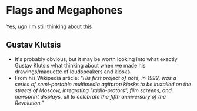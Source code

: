 # Flags and Megaphones
Yes, _ugh_ I'm still thinking about this

## Gustav Klutsis
- It's probably obvious, but it may be worth looking into what exactly Gustav Klutsis what thinking about when we made his drawings/maquette of loudspeakers and kiosks. 
- From his Wikipedia article: _"His first project of note, in 1922, was a series of semi-portable multimedia agitprop kiosks to be installed on the streets of Moscow, integrating "radio-orators", film screens, and newsprint displays, all to celebrate the fifth anniversary of the Revolution."_